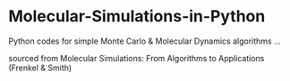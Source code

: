 # Molecular-Simulations-in-Python
Python codes for simple Monte Carlo &amp; Molecular Dynamics algorithms ... 

sourced from Molecular Simulations: From Algorithms to Applications (Frenkel & Smith)
